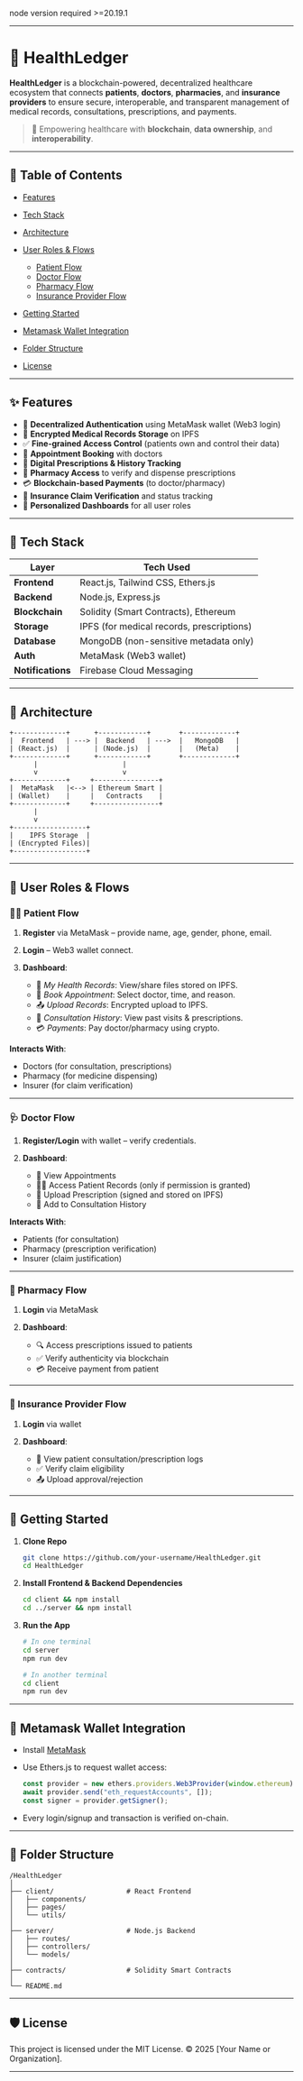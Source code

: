 node version required >=20.19.1

---

# 🏥 HealthLedger

**HealthLedger** is a blockchain-powered, decentralized healthcare ecosystem that connects **patients**, **doctors**, **pharmacies**, and **insurance providers** to ensure secure, interoperable, and transparent management of medical records, consultations, prescriptions, and payments.

> 🚀 Empowering healthcare with **blockchain**, **data ownership**, and **interoperability**.

---

## 🔗 Table of Contents

* [Features](#features)
* [Tech Stack](#tech-stack)
* [Architecture](#architecture)
* [User Roles & Flows](#user-roles--flows)

  * [Patient Flow](#patient-flow)
  * [Doctor Flow](#doctor-flow)
  * [Pharmacy Flow](#pharmacy-flow)
  * [Insurance Provider Flow](#insurance-provider-flow)
* [Getting Started](#getting-started)
* [Metamask Wallet Integration](#metamask-wallet-integration)
* [Folder Structure](#folder-structure)
* [License](#license)

---

## ✨ Features

* 🔐 **Decentralized Authentication** using MetaMask wallet (Web3 login)
* 📁 **Encrypted Medical Records Storage** on IPFS
* ✅ **Fine-grained Access Control** (patients own and control their data)
* 📆 **Appointment Booking** with doctors
* 💊 **Digital Prescriptions & History Tracking**
* 🏪 **Pharmacy Access** to verify and dispense prescriptions
* 💳 **Blockchain-based Payments** (to doctor/pharmacy)
* 🏦 **Insurance Claim Verification** and status tracking
* 📲 **Personalized Dashboards** for all user roles

---

## 🧱 Tech Stack

| Layer             | Tech Used                                 |
| ----------------- | ----------------------------------------- |
| **Frontend**      | React.js, Tailwind CSS, Ethers.js         |
| **Backend**       | Node.js, Express.js                       |
| **Blockchain**    | Solidity (Smart Contracts), Ethereum      |
| **Storage**       | IPFS (for medical records, prescriptions) |
| **Database**      | MongoDB (non-sensitive metadata only)     |
| **Auth**          | MetaMask (Web3 wallet)                    |
| **Notifications** | Firebase Cloud Messaging                  |

---

## 🧠 Architecture

```
+-------------+      +------------+       +-------------+
|  Frontend   | ---> |  Backend   | --->  |   MongoDB   |
| (React.js)  |      | (Node.js)  |       |   (Meta)    |
+-------------+      +------------+       +-------------+
      |                     |
      v                     v
+-------------+     +----------------+
|  MetaMask   |<--> | Ethereum Smart |
| (Wallet)    |     |   Contracts    |
+-------------+     +----------------+
      |
      v
+------------------+
|    IPFS Storage  |
| (Encrypted Files)|
+------------------+
```

---

## 👤 User Roles & Flows

### 👨‍⚕️ Patient Flow

1. **Register** via MetaMask – provide name, age, gender, phone, email.
2. **Login** – Web3 wallet connect.
3. **Dashboard**:

   * 📁 *My Health Records*: View/share files stored on IPFS.
   * 📆 *Book Appointment*: Select doctor, time, and reason.
   * 📤 *Upload Records*: Encrypted upload to IPFS.
   * 📜 *Consultation History*: View past visits & prescriptions.
   * 💳 *Payments*: Pay doctor/pharmacy using crypto.

**Interacts With**:

* Doctors (for consultation, prescriptions)
* Pharmacy (for medicine dispensing)
* Insurer (for claim verification)

---

### 🩺 Doctor Flow

1. **Register/Login** with wallet – verify credentials.
2. **Dashboard**:

   * 📅 View Appointments
   * 👨‍⚕️ Access Patient Records (only if permission is granted)
   * 📝 Upload Prescription (signed and stored on IPFS)
   * 🧾 Add to Consultation History

**Interacts With**:

* Patients (for consultation)
* Pharmacy (prescription verification)
* Insurer (claim justification)

---

### 🧪 Pharmacy Flow

1. **Login** via MetaMask
2. **Dashboard**:

   * 🔍 Access prescriptions issued to patients
   * ✅ Verify authenticity via blockchain
   * 💳 Receive payment from patient

---

### 🏦 Insurance Provider Flow

1. **Login** via wallet
2. **Dashboard**:

   * 📜 View patient consultation/prescription logs
   * ✅ Verify claim eligibility
   * 📤 Upload approval/rejection

---

## 🚀 Getting Started

1. **Clone Repo**

   ```bash
   git clone https://github.com/your-username/HealthLedger.git
   cd HealthLedger
   ```

2. **Install Frontend & Backend Dependencies**

   ```bash
   cd client && npm install
   cd ../server && npm install
   ```

3. **Run the App**

   ```bash
   # In one terminal
   cd server
   npm run dev

   # In another terminal
   cd client
   npm run dev
   ```

---

## 🦊 Metamask Wallet Integration

* Install [MetaMask](https://metamask.io/)

* Use Ethers.js to request wallet access:

  ```js
  const provider = new ethers.providers.Web3Provider(window.ethereum);
  await provider.send("eth_requestAccounts", []);
  const signer = provider.getSigner();
  ```

* Every login/signup and transaction is verified on-chain.

---

## 📁 Folder Structure

```
/HealthLedger
│
├── client/                  # React Frontend
│   ├── components/
│   ├── pages/
│   └── utils/
│
├── server/                  # Node.js Backend
│   ├── routes/
│   ├── controllers/
│   └── models/
│
├── contracts/               # Solidity Smart Contracts
│
└── README.md
```

---

## 🛡️ License

This project is licensed under the MIT License.
© 2025 \[Your Name or Organization].

---

